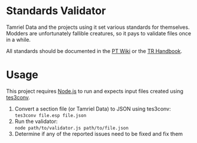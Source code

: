 # Standards Validator
Tamriel Data and the projects using it set various standards for themselves.
Modders are unfortunately fallible creatures, so it pays to validate files once in a while.

All standards should be documented in the [PT Wiki](https://wiki.project-tamriel.com/wiki/Modding_guidelines) or the [TR Handbook](https://www.tamriel-rebuilt.org/tr-handbook).

# Usage
This project requires [Node.js](https://nodejs.org/en/) to run and expects input files created using [tes3conv](https://github.com/Greatness7/tes3conv).

1. Convert a section file (or Tamriel Data) to JSON using tes3conv:<br />
`tes3conv file.esp file.json`
2. Run the validator:<br />
`node path/to/validator.js path/to/file.json`
3. Determine if any of the reported issues need to be fixed and fix them
